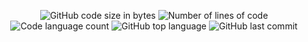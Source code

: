 
<p align="center">
	<img alt="GitHub code size in bytes" src="https://img.shields.io/github/languages/code-size/simon-zerisenay/42_So_Long?color=lightblue" />
	<img alt="Number of lines of code" src="https://img.shields.io/tokei/lines/github/simon-zerisenay/42_So_Long?color=critical" />
	<img alt="Code language count" src="https://img.shields.io/github/languages/count/simon-zerisenay/42_So_Long?color=yellow" />
	<img alt="GitHub top language" src="https://img.shields.io/github/languages/top/simon-zerisenay/42_So_Long?color=blue" />
	<img alt="GitHub last commit" src="https://img.shields.io/github/last-commit/simon-zerisenay/42_So_Long?color=green" />
</p>
